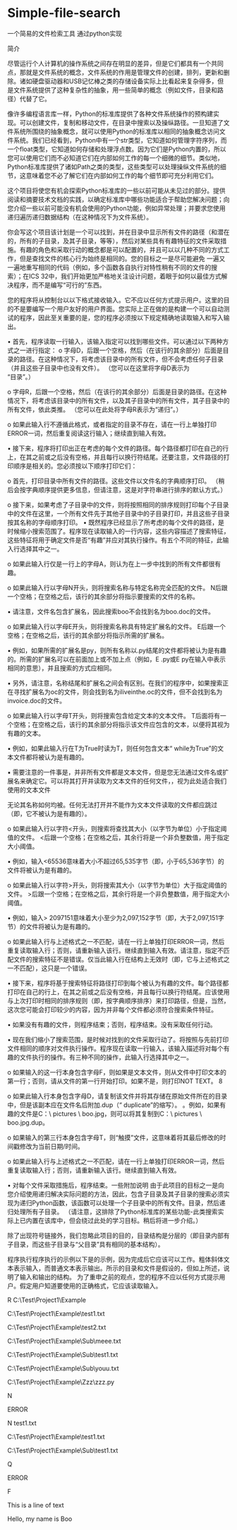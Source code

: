 # Simple-file-search
一个简易的文件检索工具 通过python实现

简介

尽管运行个人计算机的操作系统之间存在明显的差异，但是它们都具有一个共同点，那就是文件系统的概念，文件系统的作用是管理文件的创建，排列，更新和删除。诸如硬盘驱动器和USB记忆棒之类的存储设备实际上比看起来复杂得多，但是文件系统提供了这种复杂性的抽象，用一些简单的概念（例如文件，目录和路径）代替了它。 

像许多编程语言库一样，Python的标准库提供了各种文件系统操作的预构建实现。可以创建文件，复制和移动文件，在目录中搜索以及操纵路径。一旦知道了文件系统所围绕的抽象概念，就可以使用Python的标准库以相同的抽象概念访问文件系统。我们已经看到，Python中有一个str类型，它知道如何管理字符序列，而一个float类型，它知道如何存储和处理浮点数。因为它们是Python内置的，所以您可以使用它们而不必知道它们在内部如何工作的每一个细微的细节。类似地，Python标准库提供了诸如Path之类的类型，这些类型可以处理操纵文件系统的细节，这意味着您不必了解它们在内部如何工作的每个细节即可充分利用它们。 

这个项目将使您有机会探索Python标准库的一些以前可能从未见过的部分。提供阅读和摘要技术文档的实践，以确定标准库中哪些功能适合于帮助您解决问题；向您介绍一些以前可能没有机会使用的Python功能，例如异常处理；并要求您使用递归遍历递归数据结构（在这种情况下为文件系统）。 

你会写这个项目该计划是一个可以找到，并在目录中显示所有文件的路径（和潜在的，所有的子目录，及其子目录，等等），然后对某些具有有趣特征的文件采取措施。有趣的角色和采取行动的概念都是可以配置的，并且可以以几种不同的方式工作，但是查找文件的核心行为始终是相同的。您的目标之一是尽可能避免 一遍又一遍地重写相同的代码（例如，多个函数各自执行对特性稍有不同的文件的搜索）；在ICS 32中，我们开始更加严格地关注设计问题，着眼于如何以最佳方式解决程序，而不是编写“可行的”东西。 

您的程序将从控制台以以下格式接收输入。它不应以任何方式提示用户。这里的目的不是要编写一个用户友好的用户界面。您实际上正在做的是构建一个可以自动测试的程序，因此至关重要的是，您的程序必须按以下规定精确地读取输入和写入输出。 


• 首先，程序读取一行输入，该输入指定可以找到哪些文件。可以通过以下两种方式之一进行指定：  o 字母D，后跟一个空格，然后（在该行的其余部分）后面是目录的路径。在这种情况下，将考虑该目录中的所有文件，但不会考虑任何子目录（并且这些子目录中也没有文件）。 （您可以在这里将字母D表示为  
“目录”。） 

o 字母R，后跟一个空格，然后（在该行的其余部分）后面是目录的路径。在这种情况下，将考虑该目录中的所有文件，以及其子目录中的所有文件，其子目录中的所有文件，依此类推。 （您可以在此处将字母R表示为“递归”。） 

o 如果此输入行不遵循此格式，或者指定的目录不存在，请在一行上单独打印ERROR一词，然后重复阅读这行输入；继续直到输入有效。 


• 接下来，程序将打印出正在考虑的每个文件的路径。每个路径都打印在自己的行上，在其之前或之后没有空格，并且每行以换行符结尾。还要注意，文件路径的打印顺序是相关的。您必须按以下顺序打印它们： 

o 首先，打印目录中所有文件的路径。这些文件以文件名的字典顺序打印。 （稍后会按字典顺序提供更多信息，但请注意，这是对字符串进行排序的默认方式。） 

o 接下来，如果考虑了子目录中的文件，则将按照相同的排序规则打印每个子目录中的文件在这里，一个所有文件先于其他子目录中的子目录打印，并且这些子目录按其名称的字母顺序打印。 • 既然程序已经显示了所考虑的每个文件的路径，是时候缩小搜索范围了。程序现在读取输入的一行内容，这些内容描述了搜索特征，这些特征将用于确定文件是否“有趣”并应对其执行操作。有五个不同的特征，此输入行选择其中之一。  

o 如果此输入行仅是一行上的字母A，则认为在上一步中找到的所有文件都很有趣。 

o 如果此输入行以字母N开头，则将搜索名称与特定名称完全匹配的文件。 N后跟一个空格；在空格之后，该行的其余部分将指示要搜索的文件的名称。


▪ 请注意，文件名包含扩展名，因此搜索boo不会找到名为boo.doc的文件。 

o 如果此输入行以字母E开头，则将搜索名称具有特定扩展名的文件。 E后跟一个空格；在空格之后，该行的其余部分将指示所需的扩展名。  


▪ 例如，如果所需的扩展名是py，则所有名称以.py结尾的文件都将被认为是有趣的。所需的扩展名可以在前面加上或不加上点（例如，E .py或E py在输入中表示相同的意思），并且搜索的方式应相同。 


▪ 另外，请注意，名称结尾和扩展名之间会有区别。在我们的程序中，如果搜索正在寻找扩展名为oc的文件，则会找到名为iliveinthe.oc的文件，但不会找到名为invoice.doc的文件。 

o 如果此输入行以字母T开头，则将搜索包含给定文本的文本文件。 T后面将有一个空格；在空格之后，该行的其余部分将指示该文件应包含的文本，以便将其视为有趣的文本。


▪ 例如，如果此输入行在T为True时读为T，则任何包含文本“ while为True”的文本文件都将被认为是有趣的。 


▪ 需要注意的一件事是，并非所有文件都是文本文件，但是您无法通过文件名或扩展名来确定它。可以将其打开并读取为文本文件的任何文件，，视为此处适合我们使用的文本文件

无论其名称如何均被。任何无法打开并不能作为文本文件读取的文件都应跳过（即，它不被认为是有趣的）。 

o 如果此输入行以字符<开头，则搜索将查找其大小（以字节为单位）小于指定阈值的文件。 <后跟一个空格；在空格之后，其余行将是一个非负整数值，用于指定大小阈值。 


▪ 例如，输入<65536意味着大小不超过65,535字节（即，小于65,536字节）的文件将被认为是有趣的。 

o 如果此输入行以字符>开头，则将搜索其大小（以字节为单位）大于指定阈值的文件。 >后跟一个空格；在空格之后，其余行将是一个非负整数值，用于指定大小阈值。  


▪ 例如，输入> 2097151意味着大小至少为2,097,152字节（即，大于2,097,151字节）的文件将被认为是有趣的。 

o 如果此输入行与上述格式之一不匹配，请在一行上单独打印ERROR一词，然后重复读取输入行；否则，请重新输入该行。继续直到输入有效。请注意，指定不匹配文件的搜索特征不是错误。仅当此输入行在结构上无效时（即，它与上述格式之一不匹配），这只是一个错误。 


• 接下来，程序将基于搜索特征将路径打印到每个被认为有趣的文件。每个路径都打印在自己的行上，在其之前或之后没有空格，并且每行以换行符结尾。应该使用与上次打印时相同的排序规则（即，按字典顺序排序）来打印路径，但是，当然，这次您可能会打印较少的内容，因为并非每个文件都必须符合搜索条件特征。


• 如果没有有趣的文件，则程序结束；否则，程序结束。没有采取任何行动。 


• 现在我们缩小了搜索范围，是时候对找到的文件采取行动了。将按照与先前打印文件相同的顺序对文件执行操作。程序现在读取一行输入，该输入描述将对每个有趣的文件执行的操作。有三种不同的操作，此输入行选择其中之一。 

o 如果输入的这一行本身包含字母F，则如果是文本文件，则从文件中打印文本的第一行；否则，请从文件的第一行开始打印。如果不是，则打印NOT TEXT。 8

o 如果此输入行本身包含字母D，请复制该文件并将其存储在原始文件所在的目录中，但是该副本应在文件名后附加.dup（“ duplicate”的缩写）。 。例如，如果有趣的文件是C：\ pictures \ boo.jpg，则可以将其复制到C：\ pictures \ boo.jpg.dup。 

o 如果输入的第三行本身包含字母T，则“触摸”文件，这意味着将其最后修改的时间戳修改为当前日期/时间。 

o 如果此输入行与上述格式之一不匹配，请在一行上单独打印ERROR一词，然后重复读取输入行；否则，请重新输入该行。继续直到输入有效。


• 对每个文件采取措施后，程序结束。一些附加说明 
由于此项目的目标之一是向您介绍使用递归解决实际问题的方法，因此，包含子目录及其子目录的搜索必须实现为递归Python函数，该函数可以处理一个子目录中的所有文件。目录，然后递归处理所有子目录。 （请注意，这排除了Python标准库的某些功能-此类搜索实际上已内置在该库中，但会绕过此处的学习目标。稍后将进一步介绍。） 

除了出现符号链接外，我们忽略此项目的目的，目录结构是分层的（即目录内部有子目录，而这些子目录与“父目录”具有相同的基本结构）。 

程序执行程序执行的示例以下是的示例，因为完成后它应该可以工作。粗体斜体文本表示输入，而普通文本表示输出。所示的目录和文件是假设的，但如上所述，说明了输入和输出的结构。 
为了重申之前的观点，您的程序不应以任何方式提示用户。假定用户知道要使用的正确格式，它应该读取输入。


R C:\Test\Project1\Example

C:\Test\Project1\Example\test1.txt

C:\Test\Project1\Example\test2.txt

C:\Test\Project1\Example\Sub\meee.txt

C:\Test\Project1\Example\Sub\test1.txt

C:\Test\Project1\Example\Sub\youu.txt

C:\Test\Project1\Example\Zzz\zzz.py

N

ERROR

N test1.txt

C:\Test\Project1\Example\test1.txt

C:\Test\Project1\Example\Sub\test1.txt

Q

ERROR

F

This is a line of text

Hello, my name is Boo


